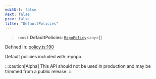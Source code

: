 ```yaml
---
editUrl: false
next: false
prev: false
title: "DefaultPolicies"
---
```


> `const` **DefaultPolicies**: [`RepoPolicy`](/api/interfaces/repopolicy/)\<`any`\>[]

Defined in: [policy.ts:190](https://github.com/tylerbutler/tools-monorepo/blob/main/packages/repopo/src/policy.ts#L190)

Default policies included with repopo.

:::caution[Alpha]
This API should not be used in production and may be trimmed from a public release.
:::
